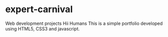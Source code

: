 # expert-carnival
Web development projects
Hii Humans
  This is a simple portfolio developed using HTML5, CSS3 and javascript. 
